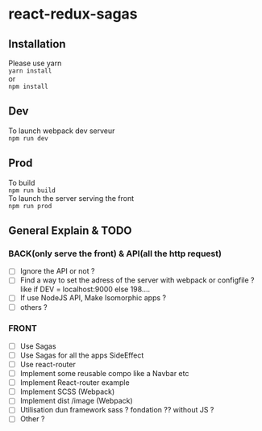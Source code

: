 # react-redux-sagas
## Installation
Please use yarn   
`yarn install`   
or   
`npm install`   
## Dev   
To launch webpack dev serveur   
`npm run dev`   
## Prod
To build   
`npm run build`   
To launch the server serving the front   
`npm run prod`   
## General Explain & TODO
### BACK(only serve the front) & API(all the http request)   
- [ ] Ignore the API or not ?  
- [ ] Find a way to set the adress of the server with webpack or configfile ? like if DEV = localhost:9000 else 198....
- [ ] If use NodeJS API, Make Isomorphic apps ?
- [ ] others ?
### FRONT
- [ ] Use Sagas
- [ ] Use Sagas for all the apps SideEffect
- [ ] Use react-router
- [ ] Implement some reusable compo like a Navbar etc
- [ ] Implement React-router example
- [ ] Implement SCSS (Webpack)
- [ ] Implement dist /image (Webpack)
- [ ] Utilisation dun framework sass ? fondation ?? without JS ?
- [ ] Other ?
